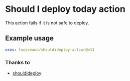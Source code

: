 # Should I deploy today action


This action fails if it is not safe to deploy.

## Example usage

```yaml
uses: lucoceano/shouldideploy-action@v11
```

### Thanks to

- [shouldideploy](https://github.com/baires/shouldideploy/)
